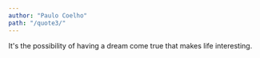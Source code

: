 ```yaml
---
author: "Paulo Coelho"
path: "/quote3/"
---
```


It's the possibility of having a dream come true that makes life interesting.
